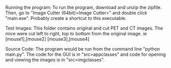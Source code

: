 Running the program:
To run the program, download and unzip the zipfile.
Then, go to "Image Cutter (64bit)>Image Cutter>" and double click "main.exe".
Probably create a shortcut to this executable.

Test Images:
This folder contains original and cut PET and CT images.  The mice were cut
left to right, top to bottom from the original image.
ie
[mouse1],[mouse2]
[mouse3],[mouse4]

Source Code:
The program would be run from the command line "python main.py".  The code for
the GUI is in "src>appclasses" and code for opening and viewing the images is in
"src>imgclasses".